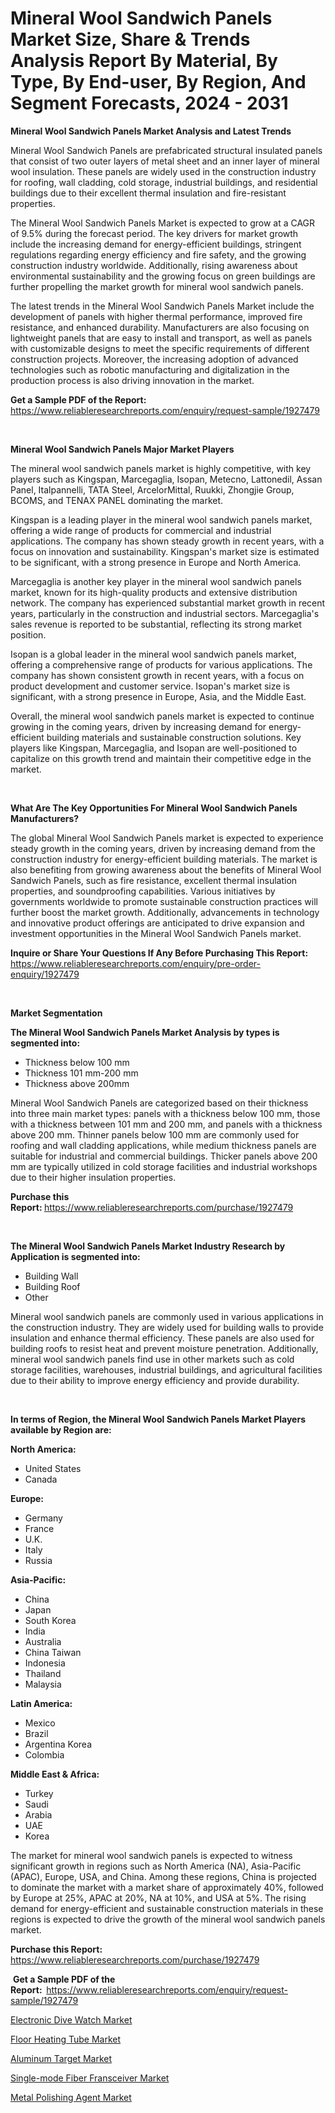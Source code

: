 <p><h1>Mineral Wool Sandwich Panels Market Size, Share & Trends Analysis Report By Material, By Type, By End-user, By Region, And Segment Forecasts, 2024 - 2031</h1></p><p><strong>Mineral Wool Sandwich Panels Market Analysis and Latest Trends</strong></p>
<p><p>Mineral Wool Sandwich Panels are prefabricated structural insulated panels that consist of two outer layers of metal sheet and an inner layer of mineral wool insulation. These panels are widely used in the construction industry for roofing, wall cladding, cold storage, industrial buildings, and residential buildings due to their excellent thermal insulation and fire-resistant properties.</p><p>The Mineral Wool Sandwich Panels Market is expected to grow at a CAGR of 9.5% during the forecast period. The key drivers for market growth include the increasing demand for energy-efficient buildings, stringent regulations regarding energy efficiency and fire safety, and the growing construction industry worldwide. Additionally, rising awareness about environmental sustainability and the growing focus on green buildings are further propelling the market growth for mineral wool sandwich panels.</p><p>The latest trends in the Mineral Wool Sandwich Panels Market include the development of panels with higher thermal performance, improved fire resistance, and enhanced durability. Manufacturers are also focusing on lightweight panels that are easy to install and transport, as well as panels with customizable designs to meet the specific requirements of different construction projects. Moreover, the increasing adoption of advanced technologies such as robotic manufacturing and digitalization in the production process is also driving innovation in the market.</p></p>
<p><strong>Get a Sample PDF of the Report:&nbsp;</strong> <a href="https://www.reliableresearchreports.com/enquiry/request-sample/1927479">https://www.reliableresearchreports.com/enquiry/request-sample/1927479</a></p>
<p>&nbsp;</p>
<p><strong>Mineral Wool Sandwich Panels Major Market Players</strong></p>
<p><p>The mineral wool sandwich panels market is highly competitive, with key players such as Kingspan, Marcegaglia, Isopan, Metecno, Lattonedil, Assan Panel, Italpannelli, TATA Steel, ArcelorMittal, Ruukki, Zhongjie Group, BCOMS, and TENAX PANEL dominating the market.</p><p>Kingspan is a leading player in the mineral wool sandwich panels market, offering a wide range of products for commercial and industrial applications. The company has shown steady growth in recent years, with a focus on innovation and sustainability. Kingspan's market size is estimated to be significant, with a strong presence in Europe and North America.</p><p>Marcegaglia is another key player in the mineral wool sandwich panels market, known for its high-quality products and extensive distribution network. The company has experienced substantial market growth in recent years, particularly in the construction and industrial sectors. Marcegaglia's sales revenue is reported to be substantial, reflecting its strong market position.</p><p>Isopan is a global leader in the mineral wool sandwich panels market, offering a comprehensive range of products for various applications. The company has shown consistent growth in recent years, with a focus on product development and customer service. Isopan's market size is significant, with a strong presence in Europe, Asia, and the Middle East.</p><p>Overall, the mineral wool sandwich panels market is expected to continue growing in the coming years, driven by increasing demand for energy-efficient building materials and sustainable construction solutions. Key players like Kingspan, Marcegaglia, and Isopan are well-positioned to capitalize on this growth trend and maintain their competitive edge in the market.</p></p>
<p>&nbsp;</p>
<p><strong>What Are The Key Opportunities For Mineral Wool Sandwich Panels Manufacturers?</strong></p>
<p><p>The global Mineral Wool Sandwich Panels market is expected to experience steady growth in the coming years, driven by increasing demand from the construction industry for energy-efficient building materials. The market is also benefiting from growing awareness about the benefits of Mineral Wool Sandwich Panels, such as fire resistance, excellent thermal insulation properties, and soundproofing capabilities. Various initiatives by governments worldwide to promote sustainable construction practices will further boost the market growth. Additionally, advancements in technology and innovative product offerings are anticipated to drive expansion and investment opportunities in the Mineral Wool Sandwich Panels market.</p></p>
<p><strong>Inquire or Share Your Questions If Any Before Purchasing This Report:</strong> <a href="https://www.reliableresearchreports.com/enquiry/pre-order-enquiry/1927479">https://www.reliableresearchreports.com/enquiry/pre-order-enquiry/1927479</a></p>
<p>&nbsp;</p>
<p><strong>Market Segmentation</strong></p>
<p><strong>The Mineral Wool Sandwich Panels Market Analysis by types is segmented into:</strong></p>
<p><ul><li>Thickness below 100 mm</li><li>Thickness 101 mm-200 mm</li><li>Thickness above 200mm</li></ul></p>
<p><p>Mineral Wool Sandwich Panels are categorized based on their thickness into three main market types: panels with a thickness below 100 mm, those with a thickness between 101 mm and 200 mm, and panels with a thickness above 200 mm. Thinner panels below 100 mm are commonly used for roofing and wall cladding applications, while medium thickness panels are suitable for industrial and commercial buildings. Thicker panels above 200 mm are typically utilized in cold storage facilities and industrial workshops due to their higher insulation properties.</p></p>
<p><strong>Purchase this Report:&nbsp;</strong><a href="https://www.reliableresearchreports.com/purchase/1927479">https://www.reliableresearchreports.com/purchase/1927479</a></p>
<p>&nbsp;</p>
<p><strong>The Mineral Wool Sandwich Panels Market Industry Research by Application is segmented into:</strong></p>
<p><ul><li>Building Wall</li><li>Building Roof</li><li>Other</li></ul></p>
<p><p>Mineral wool sandwich panels are commonly used in various applications in the construction industry. They are widely used for building walls to provide insulation and enhance thermal efficiency. These panels are also used for building roofs to resist heat and prevent moisture penetration. Additionally, mineral wool sandwich panels find use in other markets such as cold storage facilities, warehouses, industrial buildings, and agricultural facilities due to their ability to improve energy efficiency and provide durability.</p></p>
<p>&nbsp;</p>
<p><strong>In terms of Region, the Mineral Wool Sandwich Panels Market Players available by Region are:</strong></p>
<p>
    <p> <strong> North America: </strong>
        <ul>
            <li>United States</li>
            <li>Canada</li>
        </ul>
        </p> 
    <p> <strong> Europe: </strong>
        <ul>
            <li>Germany</li>
            <li>France</li>
            <li>U.K.</li>
            <li>Italy</li>
            <li>Russia</li>
        </ul>
        </p> 
    <p> <strong> Asia-Pacific: </strong>
        <ul>
            <li>China</li>
            <li>Japan</li>
            <li>South Korea</li>
            <li>India</li>
            <li>Australia</li>
            <li>China Taiwan</li>
            <li>Indonesia</li>
            <li>Thailand</li>
            <li>Malaysia</li>
        </ul>
        </p> 
    <p> <strong> Latin America: </strong>
        <ul>
            <li>Mexico</li>
            <li>Brazil</li>
            <li>Argentina Korea</li>
            <li>Colombia</li>
        </ul>
        </p> 
    <p> <strong> Middle East & Africa: </strong>
        <ul>
            <li>Turkey</li>
            <li>Saudi</li>
            <li>Arabia</li>
            <li>UAE</li>
            <li>Korea</li>
        </ul>
    </p>
    </p>
<p><p>The market for mineral wool sandwich panels is expected to witness significant growth in regions such as North America (NA), Asia-Pacific (APAC), Europe, USA, and China. Among these regions, China is projected to dominate the market with a market share of approximately 40%, followed by Europe at 25%, APAC at 20%, NA at 10%, and USA at 5%. The rising demand for energy-efficient and sustainable construction materials in these regions is expected to drive the growth of the mineral wool sandwich panels market.</p></p>
<p><strong>Purchase this Report: </strong><a href="https://www.reliableresearchreports.com/purchase/1927479">https://www.reliableresearchreports.com/purchase/1927479</a></p>
<p>&nbsp;<strong>Get a Sample PDF of the Report:&nbsp;&nbsp;</strong><a href="https://www.reliableresearchreports.com/enquiry/request-sample/1927479">https://www.reliableresearchreports.com/enquiry/request-sample/1927479</a></p>
<p><strong></strong></p>
<p><p><a href="https://view.publitas.com/reportprime-1/electronic-dive-watch-market-research-report-reveals-the-latest-trends-and-opportunities-of-this-market-for-period-from-2024-2031/">Electronic Dive Watch Market</a></p><p><a href="https://five-trouble-98a.notion.site/Floor-Heating-Tube-Market-Size-Market-Share-and-Global-Market-Analysis-Report-2024-2031-625da28533284c6f8837170087595e15">Floor Heating Tube Market</a></p><p><a href="https://view.publitas.com/reportprime-1/aluminum-target-market-dynamics-2024-2031-also-about-its-market-trends-projections-and-opportunities/">Aluminum Target Market</a></p><p><a href="https://ivy-potential-64b.notion.site/Single-mode-Fiber-Fransceiver-Market-Research-Report-Provides-thorough-Industry-Overview-which-offe-47bb9b7b8d124652a5800a059fa6a254">Single-mode Fiber Fransceiver Market</a></p><p><a href="https://nifty-kite-d51.notion.site/Metal-Polishing-Agent-Market-Size-Reflecting-a-Forecast-Till-2031-Market-By-Type-By-Application-an-a30851cdd8d84393a0d6e5a09da08f54">Metal Polishing Agent Market</a></p></p>